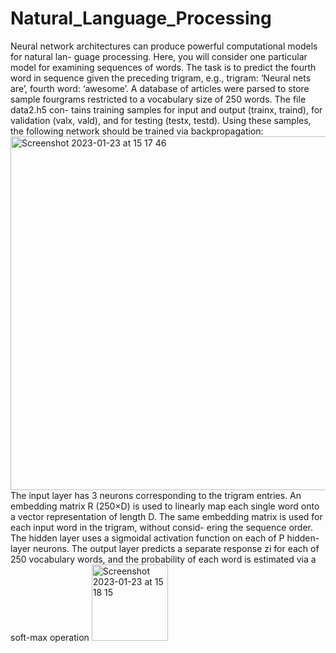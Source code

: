 # Natural_Language_Processing
Neural network architectures can produce powerful computational models for natural lan- guage processing. Here, you will consider one particular model for examining sequences of words. The task is to predict the fourth word in sequence given the preceding trigram, e.g., trigram: ‘Neural nets are’, fourth word: ‘awesome’. A database of articles were parsed to store sample fourgrams restricted to a vocabulary size of 250 words. The file data2.h5 con- tains training samples for input and output (trainx, traind), for validation (valx, vald), and for testing (testx, testd). Using these samples, the following network should be trained via backpropagation:
<img width="566" alt="Screenshot 2023-01-23 at 15 17 46" src="https://user-images.githubusercontent.com/59516214/214037722-bc7a3a6d-b33f-4e22-809f-d855fe0236f7.png">
The input layer has 3 neurons corresponding to the trigram entries. An embedding matrix
R (250×D) is used to linearly map each single word onto a vector representation of length
D. The same embedding matrix is used for each input word in the trigram, without consid-
ering the sequence order. The hidden layer uses a sigmoidal activation function on each of
P hidden-layer neurons. The output layer predicts a separate response zi for each of 250
vocabulary words, and the probability of each word is estimated via a soft-max operation
<img width="122" alt="Screenshot 2023-01-23 at 15 18 15" src="https://user-images.githubusercontent.com/59516214/214037787-4f740299-50b1-492e-840d-04a9f2f28643.png">
